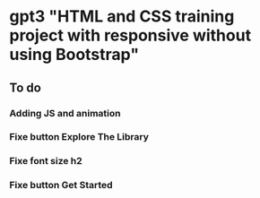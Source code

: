 # gpt3 "HTML and CSS training project with responsive without using Bootstrap"

## To do

### Adding JS and animation
### Fixe button Explore The Library
### Fixe font size h2
### Fixe button Get Started
